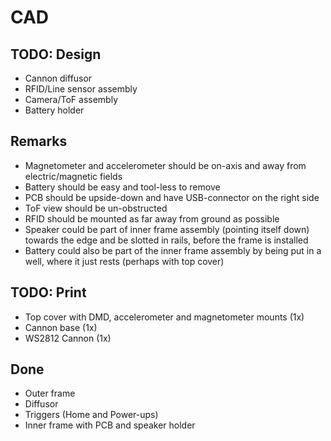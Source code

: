# CAD
## TODO: Design
- Cannon diffusor
- RFID/Line sensor assembly
- Camera/ToF assembly
- Battery holder

## Remarks
- Magnetometer and accelerometer should be on-axis and away from electric/magnetic fields
- Battery should be easy and tool-less to remove
- PCB should be upside-down and have USB-connector on the right side
- ToF view should be un-obstructed
- RFID should be mounted as far away from ground as possible
- Speaker could be part of inner frame assembly (pointing itself down) towards the edge and be slotted in rails, before the frame is installed
- Battery could also be part of the inner frame assembly by being put in a well, where it just rests (perhaps with top cover)

## TODO: Print
- Top cover with DMD, accelerometer and magnetometer mounts (1x)
- Cannon base (1x)
- WS2812 Cannon (1x)

## Done
- Outer frame
- Diffusor
- Triggers (Home and Power-ups)
- Inner frame with PCB and speaker holder
